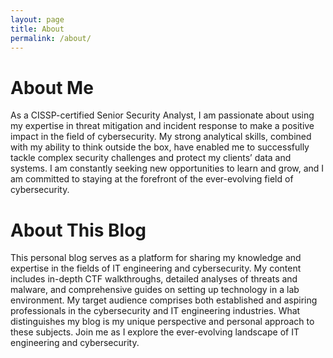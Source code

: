 ```yaml
---
layout: page
title: About
permalink: /about/
---
```


# About Me

As a CISSP-certified Senior Security Analyst, I am passionate about using my expertise in threat mitigation and incident response to make a positive impact in the field of cybersecurity. My strong analytical skills, combined with my ability to think outside the box, have enabled me to successfully tackle complex security challenges and protect my clients’ data and systems. I am constantly seeking new opportunities to learn and grow, and I am committed to staying at the forefront of the ever-evolving field of cybersecurity.

# About This Blog

This personal blog serves as a platform for sharing my knowledge and expertise in the fields of IT engineering and cybersecurity. My content includes in-depth CTF walkthroughs, detailed analyses of threats and malware, and comprehensive guides on setting up technology in a lab environment. My target audience comprises both established and aspiring professionals in the cybersecurity and IT engineering industries. What distinguishes my blog is my unique perspective and personal approach to these subjects. Join me as I explore the ever-evolving landscape of IT engineering and cybersecurity.